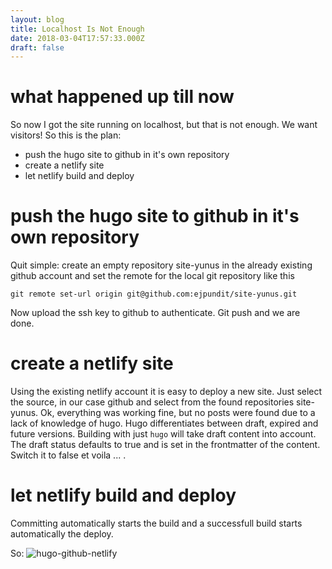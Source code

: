 ```yaml
---
layout: blog
title: Localhost Is Not Enough
date: 2018-03-04T17:57:33.000Z
draft: false
---
```

# what happened up till now

So now I got the site running on localhost, but that is not enough.
We want visitors!
So this is the plan:


 * push the hugo site to github in it's own repository
 * create a netlify site
 * let netlify build and deploy

# push the hugo site to github in it's own repository

Quit simple: create an empty repository site-yunus in the already existing github account and set the remote for the local git repository like this

`git remote set-url origin git@github.com:ejpundit/site-yunus.git`

Now upload the ssh key to github to authenticate.
Git push and we are done.

# create a netlify site

Using the existing netlify account it is easy to deploy a new site.
Just select the source, in our case github and select from the found repositories site-yunus.
Ok, everything was working fine, but no posts were found due to a lack of knowledge of hugo.
Hugo differentiates between draft, expired and future versions. Building with just `hugo` will take draft content into account.
The draft status defaults to true and is set in the frontmatter of the content. Switch it to false et voila ... .

# let netlify build and deploy

Committing automatically starts the build and a successfull build starts automatically the deploy.

So: ![hugo-github-netlify](https://colinwilson.uk/img/hugo-github-netlify.png)

